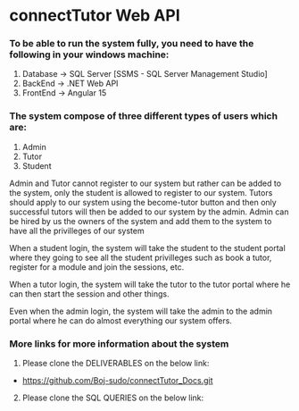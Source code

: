 # connectTutor Web API
### To be able to run the system fully, you need to have the following in your windows machine:
1.  Database -> SQL Server [SSMS - SQL Server Management Studio] 
2.  BackEnd -> .NET Web API
3.  FrontEnd -> Angular 15

### The system compose of three different types of users which are:
1. Admin
2. Tutor
3. Student

Admin and Tutor cannot register to our system but rather can be added to the system, only the student is allowed to register
to our system.
Tutors should apply to our system using the become-tutor button and then only successful tutors will then be added to our system
by the admin.
Admin can be hired by us the owners of the system and add them to the system to have all the privilleges of our system

When a student login, the system will take the student to the student portal where they going to see all the student privilleges such as book a tutor, register for a module and join the sessions, etc.

When a tutor login, the system will take the tutor to the tutor portal where he can then start the session and other things. 

Even when the admin login, the system will take the admin to the admin portal where he can do almost everything our system offers.


### More links for more information about the system
1. Please clone the DELIVERABLES on the below link:
- https://github.com/Boj-sudo/connectTutor_Docs.git

2. Please clone the SQL QUERIES on the below link:

